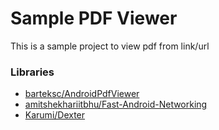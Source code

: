 # Sample PDF Viewer
This is a sample project to view pdf from link/url

### Libraries
- [barteksc/AndroidPdfViewer](https://github.com/barteksc/AndroidPdfViewer)
- [amitshekhariitbhu/Fast-Android-Networking](https://github.com/amitshekhariitbhu/Fast-Android-Networking)
- [Karumi/Dexter](https://github.com/Karumi/Dexter)
